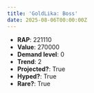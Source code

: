 ```yaml
---
title: 'GoldLika: Boss'
date: 2025-08-06T00:00:00Z
---
```

- **RAP**: 221110
- **Value**: 270000
- **Demand level**: 0
- **Trend**: 2
- **Projected?**: True
- **Hyped?**: True
- **Rare?**: True
